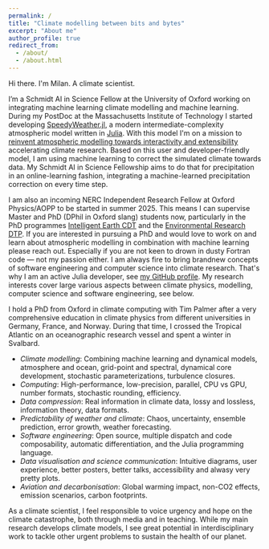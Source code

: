 ```yaml
---
permalink: /
title: "Climate modelling between bits and bytes"
excerpt: "About me"
author_profile: true
redirect_from: 
  - /about/
  - /about.html
---
```


Hi there. I'm Milan. A climate scientist.

I’m a Schmidt AI in Science Fellow at the University of Oxford working on integrating machine learning  climate modelling and machine learning.
During my PostDoc at the Massachusetts Institute of Technology I started developing [SpeedyWeather.jl](https://github.com/SpeedyWeather/SpeedyWeather.jl),
a modern intermediate-complexity atmospheric model written in [Julia](https://julialang.org/).
With this model I'm on a mission to
[reinvent atmospheric modelling towards interactivity and extensibility](https://joss.theoj.org/papers/10.21105/joss.06323)
accelerating climate research. Based on this user and developer-friendly model, I am using machine learning to correct the simulated climate towards data.
My Schmidt AI in Science Fellowship aims to do that for precipitation in an online-learning fashion, integrating a machine-learned precipitation correction on every time step. 

I am also an incoming NERC Independent Research Fellow at Oxford Physics/AOPP to be started in summer 2025.
This means I can supervise Master and PhD (DPhil in Oxford slang) students now, particularly in the PhD programmes
[Intelligent Earth CDT](https://intelligent-earth.ox.ac.uk/home)
and the [Environmental Research DTP](https://www.environmental-research.ox.ac.uk/).
If you are interested in pursuing a PhD and would love to work on and learn about atmospheric modelling in combination with machine learning please reach out.
Especially if you are not keen to drown in dusty Fortran code — not my passion either.
I am always fire to bring brandnew concepts of software engineering and computer science into climate research.
That's why I am an active Julia developer, see [my GitHub profile](https://github.com/milankl).
My research interests cover large various aspects between climate physics, modelling, computer science and software engineering, see below.

I hold a PhD from Oxford in climate computing with Tim Palmer after a very comprehensive education in climate physics from different universities in Germany, France, and Norway.
During that time, I crossed the Tropical Atlantic on an oceanographic research vessel and spent a winter in Svalbard.

- *Climate modelling*: Combining machine learning and dynamical models, atmosphere and ocean, grid-point and spectral, dynamical core development, stochastic parameterizations, turbulence closures.
- *Computing*: High-performance, low-precision, parallel, CPU vs GPU, number formats, stochastic rounding, efficiency.
- *Data compression*: Real information in climate data, lossy and lossless, information theory, data formats.
- *Predictability of weather and climate*: Chaos, uncertainty, ensemble prediction, error growth, weather forecasting.
- *Software engineering*: Open source, multiple dispatch and code composability, automatic differentiation, and the Julia programming language.
- *Data visualisation and science communication*: Intuitive diagrams, user experience, better posters, better talks, accessibility and alwasy very pretty plots.
- *Aviation and decarbonisation*: Global warming impact, non-CO2 effects, emission scenarios, carbon footprints.

As a climate scientist, I feel responsible to voice urgency and hope on the climate catastrophe,
both through media and in teaching. While my main research develops climate models,
I see great potential in interdisciplinary work to tackle other urgent problems
to sustain the health of our planet.

